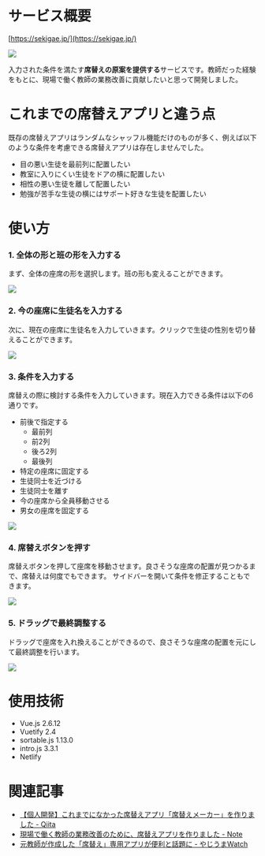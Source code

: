 # サービス概要
[https://sekigae.jp/](https://sekigae.jp/)

<a href="https://sekigae.jp/">
  <img src="https://user-images.githubusercontent.com/72296262/115614380-9f34f780-a328-11eb-93eb-a8b020c04b2f.gif" />
</a>

入力された条件を満たす**席替えの原案を提供する**サービスです。教師だった経験をもとに、現場で働く教師の業務改善に貢献したいと思って開発しました。

# これまでの席替えアプリと違う点

既存の席替えアプリはランダムなシャッフル機能だけのものが多く、例えば以下のような条件を考慮できる席替えアプリは存在しませんでした。

- 目の悪い生徒を最前列に配置したい
- 教室に入りにくい生徒をドアの横に配置したい
- 相性の悪い生徒を離して配置したい
- 勉強が苦手な生徒の横にはサポート好きな生徒を配置したい

# 使い方
### 1. 全体の形と班の形を入力する
まず、全体の座席の形を選択します。班の形も変えることができます。

<a href="https://sekigae.jp/">
  <img src="https://user-images.githubusercontent.com/72296262/115615369-d657d880-a329-11eb-9eb0-c6b71f06df47.gif" />
</a>

### 2. 今の座席に生徒名を入力する
次に、現在の座席に生徒名を入力していきます。クリックで生徒の性別を切り替えることができます。

<a href="https://sekigae.jp/">
  <img src="https://user-images.githubusercontent.com/72296262/115616619-5d598080-a32b-11eb-9031-9514965164ac.gif" />
</a>

### 3. 条件を入力する
席替えの際に検討する条件を入力していきます。現在入力できる条件は以下の6通りです。

- 前後で指定する
    - 最前列
    - 前2列
    - 後ろ2列
    - 最後列
- 特定の座席に固定する
- 生徒同士を近づける
- 生徒同士を離す
- 今の座席から全員移動させる
- 男女の座席を固定する

<a href="https://sekigae.jp/">
  <img src="https://user-images.githubusercontent.com/72296262/115618068-24221000-a32d-11eb-84aa-ca5b2f926b74.gif" />
</a>

### 4. 席替えボタンを押す
席替えボタンを押して座席を移動させます。良さそうな座席の配置が見つかるまで、席替えは何度でもできます。
サイドバーを開いて条件を修正することもできます。

<a href="https://sekigae.jp/">
  <img src="https://user-images.githubusercontent.com/72296262/115619290-a6f79a80-a32e-11eb-9d2d-f25f8ddb022e.gif" />
</a>

### 5. ドラッグで最終調整する
ドラッグで座席を入れ換えることができるので、良さそうな座席の配置を元にして最終調整を行います。

<a href="https://sekigae.jp/">
  <img src="https://user-images.githubusercontent.com/72296262/115620294-f5596900-a32f-11eb-972f-ca85d98278a3.gif" />
</a>

# 使用技術
- Vue.js 2.6.12
- Vuetify 2.4
- sortable.js 1.13.0
- intro.js 3.3.1
- Netlify

# 関連記事
- [【個人開発】これまでになかった席替えアプリ「席替えメーカー」を作りました \- Qiita](https://qiita.com/krpk1900/items/22963432b62a9004717c)
- [現場で働く教師の業務改善のために、席替えアプリを作りました \- Note](https://note.com/krpk1900/n/n4453088b89dd)
- [元教師が作成した「席替え」専用アプリが便利と話題に \- やじうまWatch](https://internet.watch.impress.co.jp/docs/yajiuma/1312508.html)
